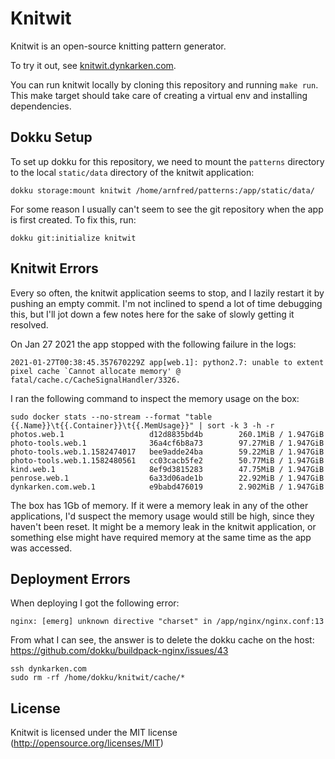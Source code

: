 Knitwit
================

Knitwit is an open-source knitting pattern generator.

To try it out, see [knitwit.dynkarken.com](http://knitwit.dynkarken.com).

You can run knitwit locally by cloning this repository and running `make run`. This make target should take care of creating a virtual env and installing dependencies.

Dokku Setup
-----------

To set up dokku for this repository, we need to mount the `patterns` directory to the local `static/data` directory of the knitwit application:

```
dokku storage:mount knitwit /home/arnfred/patterns:/app/static/data/
```

For some reason I usually can't seem to see the git repository when the app is first created. To fix this, run:

```
dokku git:initialize knitwit
```

Knitwit Errors
--------------

Every so often, the knitwit application seems to stop, and I lazily restart it by pushing an empty commit. I'm not inclined to spend a lot of time debugging this, but I'll jot down a few notes here for the sake of slowly getting it resolved.

On Jan 27 2021 the app stopped with the following failure in the logs:

```
2021-01-27T00:38:45.357670229Z app[web.1]: python2.7: unable to extent pixel cache `Cannot allocate memory' @ fatal/cache.c/CacheSignalHandler/3326.
```

I ran the following command to inspect the memory usage on the box:

```
sudo docker stats --no-stream --format "table {{.Name}}\t{{.Container}}\t{{.MemUsage}}" | sort -k 3 -h -r
photos.web.1                   d12d8835bd4b        260.1MiB / 1.947GiB
photo-tools.web.1              36a4cf6b8a73        97.27MiB / 1.947GiB
photo-tools.web.1.1582474017   bee9adde24ba        59.22MiB / 1.947GiB
photo-tools.web.1.1582480561   cc03cacb5fe2        50.77MiB / 1.947GiB
kind.web.1                     8ef9d3815283        47.75MiB / 1.947GiB
penrose.web.1                  6a33d06ade1b        22.92MiB / 1.947GiB
dynkarken.com.web.1            e9babd476019        2.902MiB / 1.947GiB
```

The box has 1Gb of memory. If it were a memory leak in any of the other applications, I'd suspect the memory usage would still be high, since they haven't been reset. It might be a memory leak in the knitwit application, or something else might have required memory at the same time as the app was accessed.

Deployment Errors
-----------------

When deploying I got the following error:

```
nginx: [emerg] unknown directive "charset" in /app/nginx/nginx.conf:13
```

From what I can see, the answer is to delete the dokku cache on the host: https://github.com/dokku/buildpack-nginx/issues/43 

```
ssh dynkarken.com
sudo rm -rf /home/dokku/knitwit/cache/*
```

License
-------

Knitwit is licensed under the MIT license (http://opensource.org/licenses/MIT)
